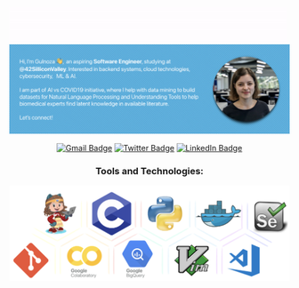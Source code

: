 ![hello](./imgs/hello.gif)
![about-me](./imgs/new_badge.png)

<p align="center">
<a href="mailto:gul.khodizoda@gmail.com"><img src="https://img.icons8.com/nolan/35/gmail.png" alt="Gmail Badge"/></a>
<a href="https://twitter.com/gul_codes"><img src="https://img.icons8.com/nolan/35/twitter-squared.png" alt="Twitter Badge"/></a>
<a href="https://www.linkedin.com/in/khodizoda/"><img src="https://img.icons8.com/nolan/35/linkedin.png" alt="LinkedIn Badge"/></a>
</p>

<h3 align="center">Tools and Technologies:</h3>
<p align="center">
<img alt="languages and tools" width="700px" src="./imgs/new_stack.png" />
</p>
